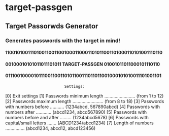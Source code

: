 # target-passgen


## Target Passorwds Generator

### Generates passwords with the target in mind!



#### 1100101001110100110011001000110001101011001101000110101001110110
####   00100010101011011101011  TARGET-PASSGEN  01001011011000101110110
####     0111001000010111001100110101100111011011001000101010011101001101


                              Settings:


[0] Exit settings
[1] Passwords minimum length ........................ (from 1 to 12)
[2] Passwords maximum length ........................ (from 8 to 18)
[3] Passwords with numbers before ........... (1234abcd, 567890abcd)
[4] Passwords with numbers after ............ (abcd1234, abcd567890)
[5] Passwords with numbers before and after ......... (1234abcd5678)
[6] Passwords with capital/small letters ....... (ABCD1234/abcd1234)
[7] Length of numbers ............... (abcd1234, abcd12, abcd123456)
